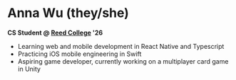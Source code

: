 # Anna Wu (they/she)

**CS Student @ [Reed College](https://www.reed.edu) '26**

* Learning web and mobile development in React Native and Typescript
* Practicing iOS mobile engineering in Swift
* Aspiring game developer, currently working on a multiplayer card game in Unity

<!--
**annacwu/annacwu** is a ✨ _special_ ✨ repository because its `README.md` (this file) appears on your GitHub profile.

Here are some ideas to get you started:

- 🔭 I’m currently working on ...
- 🌱 I’m currently learning ...
- 👯 I’m looking to collaborate on ...
- 🤔 I’m looking for help with ...
- 💬 Ask me about ...
- 📫 How to reach me: ...
- 😄 Pronouns: ...
- ⚡ Fun fact: ...
-->
